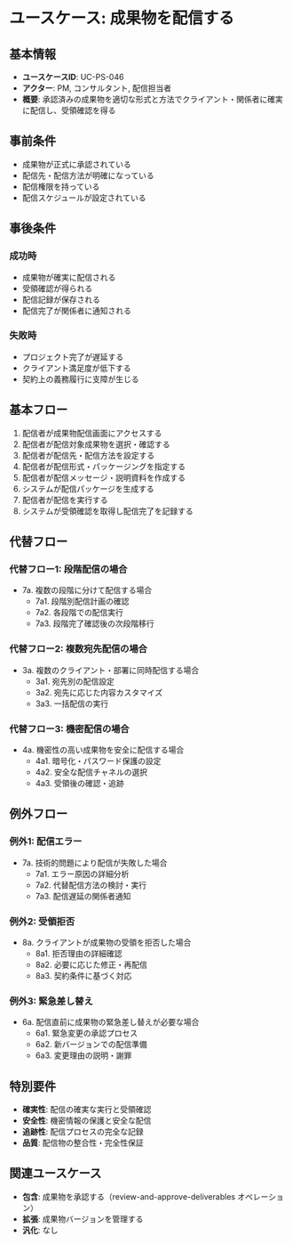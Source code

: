# ユースケース: 成果物を配信する

## 基本情報
- **ユースケースID**: UC-PS-046
- **アクター**: PM, コンサルタント, 配信担当者
- **概要**: 承認済みの成果物を適切な形式と方法でクライアント・関係者に確実に配信し、受領確認を得る

## 事前条件
- 成果物が正式に承認されている
- 配信先・配信方法が明確になっている
- 配信権限を持っている
- 配信スケジュールが設定されている

## 事後条件
### 成功時
- 成果物が確実に配信される
- 受領確認が得られる
- 配信記録が保存される
- 配信完了が関係者に通知される

### 失敗時
- プロジェクト完了が遅延する
- クライアント満足度が低下する
- 契約上の義務履行に支障が生じる

## 基本フロー
1. 配信者が成果物配信画面にアクセスする
2. 配信者が配信対象成果物を選択・確認する
3. 配信者が配信先・配信方法を設定する
4. 配信者が配信形式・パッケージングを指定する
5. 配信者が配信メッセージ・説明資料を作成する
6. システムが配信パッケージを生成する
7. 配信者が配信を実行する
8. システムが受領確認を取得し配信完了を記録する

## 代替フロー
### 代替フロー1: 段階配信の場合
- 7a. 複数の段階に分けて配信する場合
  - 7a1. 段階別配信計画の確認
  - 7a2. 各段階での配信実行
  - 7a3. 段階完了確認後の次段階移行

### 代替フロー2: 複数宛先配信の場合
- 3a. 複数のクライアント・部署に同時配信する場合
  - 3a1. 宛先別の配信設定
  - 3a2. 宛先に応じた内容カスタマイズ
  - 3a3. 一括配信の実行

### 代替フロー3: 機密配信の場合
- 4a. 機密性の高い成果物を安全に配信する場合
  - 4a1. 暗号化・パスワード保護の設定
  - 4a2. 安全な配信チャネルの選択
  - 4a3. 受領後の確認・追跡

## 例外フロー
### 例外1: 配信エラー
- 7a. 技術的問題により配信が失敗した場合
  - 7a1. エラー原因の詳細分析
  - 7a2. 代替配信方法の検討・実行
  - 7a3. 配信遅延の関係者通知

### 例外2: 受領拒否
- 8a. クライアントが成果物の受領を拒否した場合
  - 8a1. 拒否理由の詳細確認
  - 8a2. 必要に応じた修正・再配信
  - 8a3. 契約条件に基づく対応

### 例外3: 緊急差し替え
- 6a. 配信直前に成果物の緊急差し替えが必要な場合
  - 6a1. 緊急変更の承認プロセス
  - 6a2. 新バージョンでの配信準備
  - 6a3. 変更理由の説明・謝罪

## 特別要件
- **確実性**: 配信の確実な実行と受領確認
- **安全性**: 機密情報の保護と安全な配信
- **追跡性**: 配信プロセスの完全な記録
- **品質**: 配信物の整合性・完全性保証

## 関連ユースケース
- **包含**: 成果物を承認する（review-and-approve-deliverables オペレーション）
- **拡張**: 成果物バージョンを管理する
- **汎化**: なし